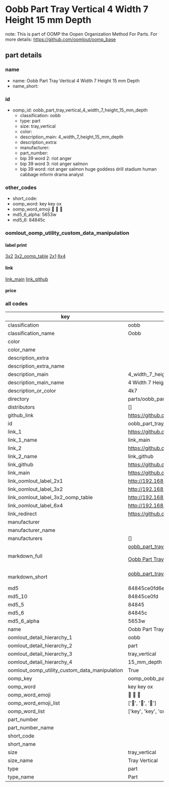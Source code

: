 # Oobb Part Tray Vertical 4 Width 7 Height 15 mm Depth  

note: This is part of OOMP the Oopen Organization Method For Parts. For more details: https://github.com/oomlout/oomp_base

##  part details
  







### name
* name: Oobb Part Tray Vertical 4 Width 7 Height 15 mm Depth
* name_short: 
### id
* oomp_id: oobb_part_tray_vertical_4_width_7_height_15_mm_depth
  * classification: oobb
  * type: part
  * size: tray_vertical
  * color: 
  * description_main: 4_width_7_height_15_mm_depth
  * description_extra: 
  * manufacturer: 
  * part_number: 
  * bip 39 word 2: riot anger
  * bip 39 word 3: riot anger salmon
  * bip 39 word: riot anger salmon huge goddess drill stadium human cabbage inform drama analyst

### other_codes
* short_code: 
* oomp_word: key key ox
* oomp_word_emoji :key: :key: :ox:
* md5_6_alpha: 5653w
* md5_6: 84845c






### oomlout_oomp_utility_custom_data_manipulation
#### label print
[3x2](http://192.168.1.245:1112/?label=oomp%205653w)
[3x2_oomp_table](http://192.168.1.108:1112/?label=oomp%205653w)
[2x1](http://192.168.1.242:1112/?label=oomp%205653w)
[6x4](http://192.168.1.55:1112/?label=oomp%205653w)    

#### link

[link_main](https://github.com/oomlout/oomlout_oomp_version_1_messy/tree/main/parts/oobb_part_tray_vertical_4_width_7_height_15_mm_depth) [link_github](https://github.com/oomlout/oomlout_oomp_version_1_messy/tree/main/parts/oobb_part_tray_vertical_4_width_7_height_15_mm_depth)                             

#### price







### all codes 
| key | value |  
| --- | --- |  
| classification | oobb |  
| classification_name | Oobb |  
| color |  |  
| color_name |  |  
| description_extra |  |  
| description_extra_name |  |  
| description_main | 4_width_7_height_15_mm_depth |  
| description_main_name | 4 Width 7 Height 15 mm Depth |  
| description_or_color | 4k7 |  
| directory | parts/oobb_part_tray_vertical_4_width_7_height_15_mm_depth |  
| distributors | [] |  
| github_link | https://github.com/oomlout/oomlout_oomp_part_src/tree/main/parts/oobb_part_tray_vertical_4_width_7_height_15_mm_depth |  
| id | oobb_part_tray_vertical_4_width_7_height_15_mm_depth |  
| link_1 | https://github.com/oomlout/oomlout_oomp_version_1_messy/tree/main/parts/oobb_part_tray_vertical_4_width_7_height_15_mm_depth |  
| link_1_name | link_main |  
| link_2 | https://github.com/oomlout/oomlout_oomp_version_1_messy/tree/main/parts/oobb_part_tray_vertical_4_width_7_height_15_mm_depth |  
| link_2_name | link_github |  
| link_github | https://github.com/oomlout/oomlout_oomp_version_1_messy/tree/main/parts/oobb_part_tray_vertical_4_width_7_height_15_mm_depth |  
| link_main | https://github.com/oomlout/oomlout_oomp_version_1_messy/tree/main/parts/oobb_part_tray_vertical_4_width_7_height_15_mm_depth |  
| link_oomlout_label_2x1 | http://192.168.1.242:1112/?label=oomp%205653w |  
| link_oomlout_label_3x2 | http://192.168.1.245:1112/?label=oomp%205653w |  
| link_oomlout_label_3x2_oomp_table | http://192.168.1.108:1112/?label=oomp%205653w |  
| link_oomlout_label_6x4 | http://192.168.1.55:1112/?label=oomp%205653w |  
| link_redirect | https://github.com/oomlout/oomlout_oomp_version_1_messy/tree/main/parts/oobb_part_tray_vertical_4_width_7_height_15_mm_depth |  
| manufacturer |  |  
| manufacturer_name |  |  
| manufacturers | [] |  
| markdown_full | [oobb_part_tray_vertical_4_width_7_height_15_mm_depth](none)<br>[](none)<br>[Oobb Part Tray Vertical 4 Width 7 Height 15 Mm Depth](none)<br><br> |  
| markdown_short | [oobb_part_tray_vertical_4_width_7_height_15_mm_depth](none)<br><br> |  
| md5 | 84845ce0fd6eda7d0bb216eb7cc22dd1 |  
| md5_10 | 84845ce0fd |  
| md5_5 | 84845 |  
| md5_6 | 84845c |  
| md5_6_alpha | 5653w |  
| name | Oobb Part Tray Vertical 4 Width 7 Height 15 mm Depth |  
| oomlout_detail_hierarchy_1 | oobb |  
| oomlout_detail_hierarchy_2 | part |  
| oomlout_detail_hierarchy_3 | tray_vertical |  
| oomlout_detail_hierarchy_4 | 15_mm_depth |  
| oomlout_oomp_utility_custom_data_manipulation | True |  
| oomp_key | oomp_oobb_part_tray_vertical_4_width_7_height_15_mm_depth |  
| oomp_word | key key ox |  
| oomp_word_emoji | :key: :key: :ox: |  
| oomp_word_emoji_list | [':key:', ':key:', ':ox:'] |  
| oomp_word_list | ['key', 'key', 'ox'] |  
| part_number |  |  
| part_number_name |  |  
| short_code |  |  
| short_name |  |  
| size | tray_vertical |  
| size_name | Tray Vertical |  
| type | part |  
| type_name | Part |  
